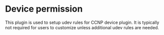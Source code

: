 # Device permission

This plugin is used to setup udev rules for CCNP device plugin. It is typically not required for users to customize unless additional udev rules are needed.